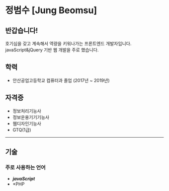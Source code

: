 # 정범수 [Jung Beomsu]

## 반갑습니다!
호기심을 갖고 계속해서 역량을 키워나가는 프론트엔드 개발자입니다. javaScript&jQuery 기반 웹 개발을 주로 했습니다.

## 학력
- 안산공업고등학교 컴퓨터과 졸업 (2017년 ~ 2019년)

## 자격증
- 정보처리기능사
- 정보운용기기기능사
- 웹디자인기능사
- GTQ(1급)
************
## 기술
### 주로 사용하는 언어
-  ***javaScript***
- *PHP
